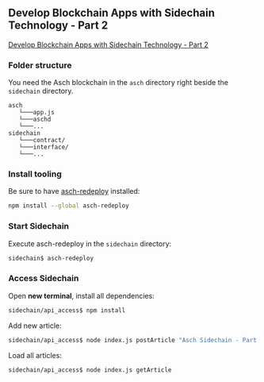 
## Develop Blockchain Apps with Sidechain Technology - Part 2

[Develop Blockchain Apps with Sidechain Technology - Part 2](https://medium.com/aschplatform/develop-blockchain-apps-with-sidechain-technology-part-2-b241d82f3058)


### Folder structure

You need the Asch blockchain in the `asch` directory right beside the `sidechain` directory.  
```
asch
   └───app.js
   └───aschd
   └───...
sidechain
   └───contract/
   └───interface/
   └───...
```

### Install tooling

Be sure to have [asch-redeploy](https://github.com/AschPlatform/asch-redeploy) installed:  
```bash
npm install --global asch-redeploy
```

### Start Sidechain

Execute asch-redeploy in the `sidechain` directory:  
```bash
sidechain$ asch-redeploy
```

### Access Sidechain

Open __new terminal__, install all dependencies:  

```bash
sidechain/api_access$ npm install
```

Add new article:  
```bash
sidechain/api_access$ node index.js postArticle "Asch Sidechain - Part 2" "Article content"
```

Load all articles:  
```bash
sidechain/api_access$ node index.js getArticle
```
